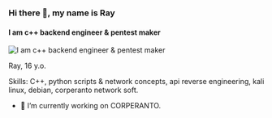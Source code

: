 ### Hi there 👋, my name is Ray
#### I am c++ backend engineer & pentest maker
![I am c++ backend engineer & pentest maker](https://i.pinimg.com/736x/51/0c/48/510c48e4ccc8c0708c706c42ff3972e3.jpg)

Ray, 16 y.o. 

Skills: C++, python scripts & network concepts, api reverse engineering, kali linux, debian, corperanto network soft.

- 🔭 I’m currently working on CORPERANTO.




